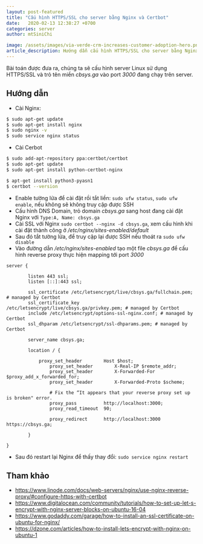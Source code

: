 ```yaml
---
layout: post-featured
title: "Cấu hình HTTPS/SSL cho server bằng Nginx và Certbot"
date:   2020-02-13 12:38:27 +0700 
categories: server
author: mtSiniChi

image: /assets/images/via-verde-crm-increases-customer-adoption-hero.png
article_description: Hướng dẫn cấu hình HTTPS/SSL cho server bằng Nginx và Certbot và trỏ tên miền đến server.
---
```


Bài toán được đưa ra, chúng ta sẽ cấu hình server Linux sử dụng HTTPS/SSL và trỏ tên miền *cbsys.ga* vào port *3000* đang chạy trên server.

## Hướng dẫn

- Cài Nginx:

```bash
$ sudo apt-get update
$ sudo apt-get install nginx
$ sudo nginx -v
$ sudo service nginx status
```

- Cài Cerbot

```bash
$ sudo add-apt-repository ppa:certbot/certbot
$ sudo apt-get update
$ sudo apt-get install python-certbot-nginx

$ apt-get install python3-pyasn1
$ certbot --version
```

- Enable tường lửa để cài đặt rồi tắt liền: `sudo ufw status`, `sudo ufw enable`, nếu không sẽ không truy cập được SSH
- Cấu hình DNS Domain, trỏ domain *cbsys.ga* sang host đang cài đặt Nginx với `Type:A, Name: cbsys.ga`
- Cài SSL với Nginx `sudo certbot --nginx -d cbsys.ga`, xem cấu hình khi cài đặt thành công ở */etc/nginx/sites-enabled/default*
- Sau đó tắt tường lửa, để truy cập lại được SSH nếu thoát ra `sudo ufw disable`
- Vào đường dẫn */etc/nginx/sites-enabled* tạo một file *cbsys.ga* để cấu hình reverse proxy thực hiện mapping tới port *3000*

```text
server {

    	listen 443 ssl;
	    listen [::]:443 ssl;

        ssl_certificate /etc/letsencrypt/live/cbsys.ga/fullchain.pem; # managed by Certbot
    	ssl_certificate_key /etc/letsencrypt/live/cbsys.ga/privkey.pem; # managed by Certbot
    	include /etc/letsencrypt/options-ssl-nginx.conf; # managed by Certbot
    	ssl_dhparam /etc/letsencrypt/ssl-dhparams.pem; # managed by Certbot

        server_name cbsys.ga;

        location / {

            proxy_set_header        Host $host;
                proxy_set_header        X-Real-IP $remote_addr;
                proxy_set_header        X-Forwarded-For $proxy_add_x_forwarded_for;
                proxy_set_header        X-Forwarded-Proto $scheme;

                # Fix the “It appears that your reverse proxy set up is broken" error.
                proxy_pass          http://localhost:3000;
                proxy_read_timeout  90;

                proxy_redirect      http://localhost:3000 https://cbsys.ga;

        }

}
```

- Sau đó restart lại Nginx để thấy thay đổi: `sudo service nginx restart`

## Tham khảo

- https://www.linode.com/docs/web-servers/nginx/use-nginx-reverse-proxy/#configure-https-with-certbot
- https://www.digitalocean.com/community/tutorials/how-to-set-up-let-s-encrypt-with-nginx-server-blocks-on-ubuntu-16-04
- https://www.godaddy.com/garage/how-to-install-an-ssl-certificate-on-ubuntu-for-nginx/
- https://dzone.com/articles/how-to-install-lets-encrypt-with-nginx-on-ubuntu-1